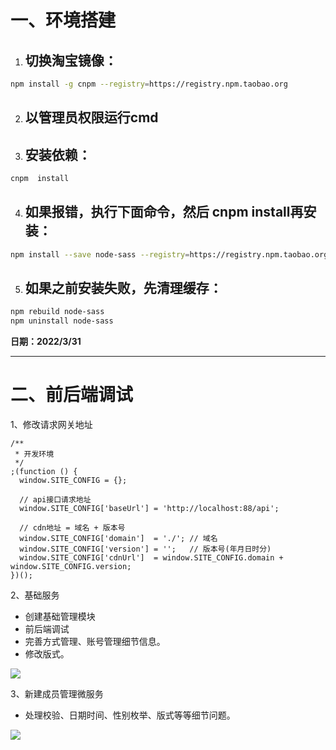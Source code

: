 # 一、环境搭建

1. ## 切换淘宝镜像：

  ```bash
  npm install -g cnpm --registry=https://registry.npm.taobao.org
  ```

2. ## 以管理员权限运行cmd

3. ## 安装依赖：

  ```bash
  cnpm  install
  ```

4. ## 如果报错，执行下面命令，然后 cnpm install再安装：

  ```bash
  npm install --save node-sass --registry=https://registry.npm.taobao.org --disturl=https://npm.taobao.org/dist --sass-binary-site=http://npm.taobao.org/mirrors/node-sass
  ```

5. ## 如果之前安装失败，先清理缓存：

  ```bash
  npm rebuild node-sass
  npm uninstall node-sass
  ```

**日期：2022/3/31**

------



# 二、前后端调试

1、修改请求网关地址

```vue
/**
 * 开发环境
 */
;(function () {
  window.SITE_CONFIG = {};

  // api接口请求地址
  window.SITE_CONFIG['baseUrl'] = 'http://localhost:88/api';

  // cdn地址 = 域名 + 版本号
  window.SITE_CONFIG['domain']  = './'; // 域名
  window.SITE_CONFIG['version'] = '';   // 版本号(年月日时分)
  window.SITE_CONFIG['cdnUrl']  = window.SITE_CONFIG.domain + window.SITE_CONFIG.version;
})();
```

2、基础服务

- 创建基础管理模块
- 前后端调试
- 完善方式管理、账号管理细节信息。
- 修改版式。

![](https://cdn.jsdelivr.net/gh/willxwu/CDN@main/images/202204041737051.png)



3、新建成员管理微服务

- 处理校验、日期时间、性别枚举、版式等等细节问题。

![](https://cdn.jsdelivr.net/gh/willxwu/CDN@main/images/202204042123909.png)

